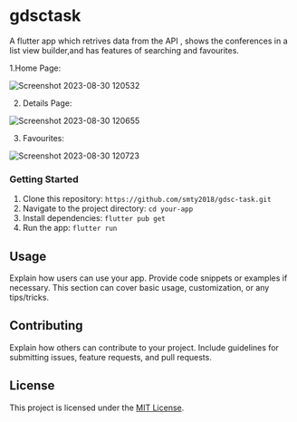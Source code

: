 # gdsctask

A flutter app which retrives data from the API , shows the conferences in a list view builder,and has features of searching and favourites.

1.Home Page:

![Screenshot 2023-08-30 120532](https://github.com/smty2018/gdsc-task/assets/74114936/c195267a-263a-4d70-b0b1-9516389da071)

2. Details Page:

![Screenshot 2023-08-30 120655](https://github.com/smty2018/gdsc-task/assets/74114936/56b166a2-9f0e-4177-b0a8-709547ce8945)

3. Favourites:
   
![Screenshot 2023-08-30 120723](https://github.com/smty2018/gdsc-task/assets/74114936/c592d1bc-27de-47e6-97df-223e4eaa6db3)
 
   


### Getting Started

1. Clone this repository: `https://github.com/smty2018/gdsc-task.git`
2. Navigate to the project directory: `cd your-app`
3. Install dependencies: `flutter pub get`
4. Run the app: `flutter run`

## Usage

Explain how users can use your app. Provide code snippets or examples if necessary. This section can cover basic usage, customization, or any tips/tricks.

## Contributing

Explain how others can contribute to your project. Include guidelines for submitting issues, feature requests, and pull requests.

## License

This project is licensed under the [MIT License](LICENSE).

